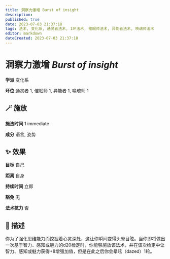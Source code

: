 ```yaml
---
title: 洞察力激增 Burst of insight
description: 
published: true
date: 2023-07-03 21:37:18
tags: 法术, 变化系, 通灵者法术, 1环法术, 催眠师法术, 异能者法术, 唤魂师法术
editor: markdown
dateCreated: 2023-07-03 21:37:18
---
```


# **洞察力激增** *Burst of insight*

**学派** 变化系 

**环位** 通灵者 1, 催眠师 1, 异能者 1, 唤魂师 1

## 🪄 施放

**施法时间** 1 immediate

**成分** 语言, 姿势

## ✨ 效果 

**目标** 自己 

**距离** 自身  

**持续时间** 立即 

**豁免** 无

**法术抗力** 否

## 📖 描述

你为了强化思维能力而挖掘着心灵深处，这让你瞬间变得头晕目眩。当你即将做出一次基于智力、感知或魅力的d20检定时，你能够施放该法术，并在该次检定中让智力、感知或魅力获得+8增强加值，但是在此之后你会晕眩（dazed）1轮。
    